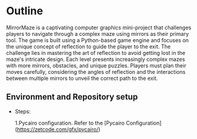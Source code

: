 # Outline

MirrorMaze is a captivating computer graphics mini-project that challenges players to navigate through a complex maze using mirrors as their primary tool. The game is built using a Python-based game engine and focuses on the unique concept of reflection to guide the player to the exit. The challenge lies in mastering the art of reflection to avoid getting lost in the maze's intricate design. Each level presents increasingly complex mazes with more mirrors, obstacles, and unique puzzles. Players must plan their moves carefully, considering the angles of reflection and the interactions between multiple mirrors to unveil the correct path to the exit.

## Environment and Repository setup
 - Steps:

   
     1.Pycairo configuration. Refer to the [Pycairo Configuration] (https://zetcode.com/gfx/pycairo/)

   
   

        
        

     
 
